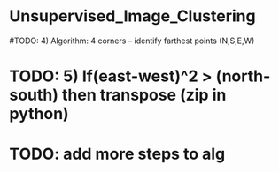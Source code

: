 # Unsupervised_Image_Clustering

#TODO: 4)	Algorithm: 4 corners – identify farthest points (N,S,E,W)


# TODO: 5) If(east-west)^2 > (north-south) then transpose (zip in python)

# TODO: add more steps to alg